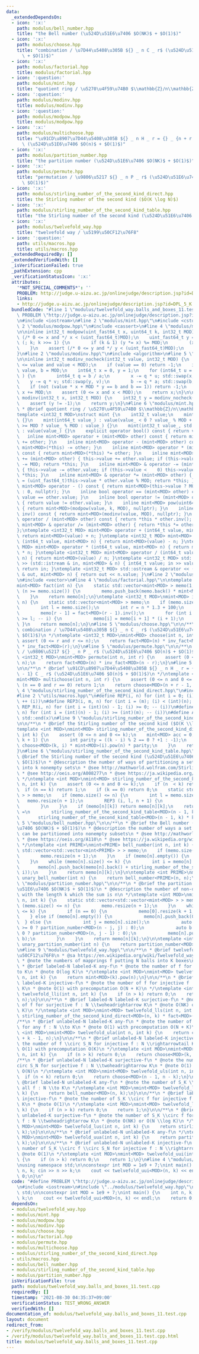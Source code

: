```yaml
---
data:
  _extendedDependsOn:
  - icon: ':x:'
    path: modulus/bell_number.hpp
    title: "the Bell number (\u524D\u51E6\u7406 $O(NK)$ + $O(1)$)"
  - icon: ':x:'
    path: modulus/choose.hpp
    title: "combination / \u7D44\u5408\u305B ${} _ n C _ r$ (\u524D\u51E6\u7406 $O(n)$\
      \ + $O(1)$)"
  - icon: ':x:'
    path: modulus/factorial.hpp
    title: modulus/factorial.hpp
  - icon: ':question:'
    path: modulus/mint.hpp
    title: "quotient ring / \u5270\u4F59\u74B0 $\\mathbb{Z}/n\\mathbb{Z}$"
  - icon: ':question:'
    path: modulus/modinv.hpp
    title: modulus/modinv.hpp
  - icon: ':question:'
    path: modulus/modpow.hpp
    title: modulus/modpow.hpp
  - icon: ':x:'
    path: modulus/multichoose.hpp
    title: "\u91CD\u8907\u7D44\u5408\u305B ${} _ n H _ r = {} _ {n + r - 1} C _ r$\
      \ (\u524D\u51E6\u7406 $O(n)$ + $O(1)$)"
  - icon: ':x:'
    path: modulus/partition_number.hpp
    title: "the partition number (\u524D\u51E6\u7406 $O(NK)$ + $O(1)$)"
  - icon: ':x:'
    path: modulus/permute.hpp
    title: "permutation / \u9806\u5217 ${} _ n P _ r$ (\u524D\u51E6\u7406 $O(n)$ +\
      \ $O(1)$)"
  - icon: ':x:'
    path: modulus/stirling_number_of_the_second_kind_direct.hpp
    title: the Stirling number of the second kind ($O(K \log N)$)
  - icon: ':x:'
    path: modulus/stirling_number_of_the_second_kind_table.hpp
    title: "the Stirling number of the second kind (\u524D\u51E6\u7406 $O(NK)$ + $O(1)$)"
  - icon: ':x:'
    path: modulus/twelvefold_way.hpp
    title: "twelvefold way / \u5199\u50CF12\u76F8"
  - icon: ':question:'
    path: utils/macros.hpp
    title: utils/macros.hpp
  _extendedRequiredBy: []
  _extendedVerifiedWith: []
  _isVerificationFailed: true
  _pathExtension: cpp
  _verificationStatusIcon: ':x:'
  attributes:
    '*NOT_SPECIAL_COMMENTS*': ''
    PROBLEM: http://judge.u-aizu.ac.jp/onlinejudge/description.jsp?id=DPL_5_K
    links:
    - http://judge.u-aizu.ac.jp/onlinejudge/description.jsp?id=DPL_5_K
  bundledCode: "#line 1 \"modulus/twelvefold_way.balls_and_boxes_11.test.cpp\"\n#define\
    \ PROBLEM \"http://judge.u-aizu.ac.jp/onlinejudge/description.jsp?id=DPL_5_K\"\
    \n#include <iostream>\n#line 2 \"modulus/mint.hpp\"\n#include <cstdint>\n#line\
    \ 2 \"modulus/modpow.hpp\"\n#include <cassert>\n#line 4 \"modulus/modpow.hpp\"\
    \n\ninline int32_t modpow(uint_fast64_t x, uint64_t k, int32_t MOD) {\n    assert\
    \ (/* 0 <= x and */ x < (uint_fast64_t)MOD);\n    uint_fast64_t y = 1;\n    for\
    \ (; k; k >>= 1) {\n        if (k & 1) (y *= x) %= MOD;\n        (x *= x) %= MOD;\n\
    \    }\n    assert (/* 0 <= y and */ y < (uint_fast64_t)MOD);\n    return y;\n\
    }\n#line 2 \"modulus/modinv.hpp\"\n#include <algorithm>\n#line 5 \"modulus/modinv.hpp\"\
    \n\ninline int32_t modinv_nocheck(int32_t value, int32_t MOD) {\n    assert (0\
    \ <= value and value < MOD);\n    if (value == 0) return -1;\n    int64_t a =\
    \ value, b = MOD;\n    int64_t x = 0, y = 1;\n    for (int64_t u = 1, v = 0; a;\
    \ ) {\n        int64_t q = b / a;\n        x -= q * u; std::swap(x, u);\n    \
    \    y -= q * v; std::swap(y, v);\n        b -= q * a; std::swap(b, a);\n    }\n\
    \    if (not (value * x + MOD * y == b and b == 1)) return -1;\n    if (x < 0)\
    \ x += MOD;\n    assert (0 <= x and x < MOD);\n    return x;\n}\n\ninline int32_t\
    \ modinv(int32_t x, int32_t MOD) {\n    int32_t y = modinv_nocheck(x, MOD);\n\
    \    assert (y != -1);\n    return y;\n}\n#line 6 \"modulus/mint.hpp\"\n\n/**\n\
    \ * @brief quotient ring / \u5270\u4F59\u74B0 $\\mathbb{Z}/n\\mathbb{Z}$\n */\n\
    template <int32_t MOD>\nstruct mint {\n    int32_t value;\n    mint() : value()\
    \ {}\n    mint(int64_t value_) : value(value_ < 0 ? value_ % MOD + MOD : value_\
    \ >= MOD ? value_ % MOD : value_) {}\n    mint(int32_t value_, std::nullptr_t)\
    \ : value(value_) {}\n    explicit operator bool() const { return value; }\n \
    \   inline mint<MOD> operator + (mint<MOD> other) const { return mint<MOD>(*this)\
    \ += other; }\n    inline mint<MOD> operator - (mint<MOD> other) const { return\
    \ mint<MOD>(*this) -= other; }\n    inline mint<MOD> operator * (mint<MOD> other)\
    \ const { return mint<MOD>(*this) *= other; }\n    inline mint<MOD> & operator\
    \ += (mint<MOD> other) { this->value += other.value; if (this->value >= MOD) this->value\
    \ -= MOD; return *this; }\n    inline mint<MOD> & operator -= (mint<MOD> other)\
    \ { this->value -= other.value; if (this->value <    0) this->value += MOD; return\
    \ *this; }\n    inline mint<MOD> & operator *= (mint<MOD> other) { this->value\
    \ = (uint_fast64_t)this->value * other.value % MOD; return *this; }\n    inline\
    \ mint<MOD> operator - () const { return mint<MOD>(this->value ? MOD - this->value\
    \ : 0, nullptr); }\n    inline bool operator == (mint<MOD> other) const { return\
    \ value == other.value; }\n    inline bool operator != (mint<MOD> other) const\
    \ { return value != other.value; }\n    inline mint<MOD> pow(uint64_t k) const\
    \ { return mint<MOD>(modpow(value, k, MOD), nullptr); }\n    inline mint<MOD>\
    \ inv() const { return mint<MOD>(modinv(value, MOD), nullptr); }\n    inline mint<MOD>\
    \ operator / (mint<MOD> other) const { return *this * other.inv(); }\n    inline\
    \ mint<MOD> & operator /= (mint<MOD> other) { return *this *= other.inv(); }\n\
    };\ntemplate <int32_t MOD> mint<MOD> operator + (int64_t value, mint<MOD> n) {\
    \ return mint<MOD>(value) + n; }\ntemplate <int32_t MOD> mint<MOD> operator -\
    \ (int64_t value, mint<MOD> n) { return mint<MOD>(value) - n; }\ntemplate <int32_t\
    \ MOD> mint<MOD> operator * (int64_t value, mint<MOD> n) { return mint<MOD>(value)\
    \ * n; }\ntemplate <int32_t MOD> mint<MOD> operator / (int64_t value, mint<MOD>\
    \ n) { return mint<MOD>(value) / n; }\ntemplate <int32_t MOD> std::istream & operator\
    \ >> (std::istream & in, mint<MOD> & n) { int64_t value; in >> value; n = value;\
    \ return in; }\ntemplate <int32_t MOD> std::ostream & operator << (std::ostream\
    \ & out, mint<MOD> n) { return out << n.value; }\n#line 2 \"modulus/factorial.hpp\"\
    \n#include <vector>\n#line 4 \"modulus/factorial.hpp\"\n\ntemplate <int32_t MOD>\n\
    mint<MOD> fact(int n) {\n    static std::vector<mint<MOD> > memo(1, 1);\n    while\
    \ (n >= memo.size()) {\n        memo.push_back(memo.back() * mint<MOD>(memo.size()));\n\
    \    }\n    return memo[n];\n}\ntemplate <int32_t MOD>\nmint<MOD> inv_fact(int\
    \ n) {\n    static std::vector<mint<MOD> > memo;\n    if (memo.size() <= n) {\n\
    \        int l = memo.size();\n        int r = n * 1.3 + 100;\n        memo.resize(r);\n\
    \        memo[r - 1] = fact<MOD>(r - 1).inv();\n        for (int i = r - 2; i\
    \ >= l; -- i) {\n            memo[i] = memo[i + 1] * (i + 1);\n        }\n   \
    \ }\n    return memo[n];\n}\n#line 5 \"modulus/choose.hpp\"\n\n/**\n * @brief\
    \ combination / \u7D44\u5408\u305B ${} _ n C _ r$ (\u524D\u51E6\u7406 $O(n)$ +\
    \ $O(1)$)\n */\ntemplate <int32_t MOD>\nmint<MOD> choose(int n, int r) {\n   \
    \ assert (0 <= r and r <= n);\n    return fact<MOD>(n) * inv_fact<MOD>(n - r)\
    \ * inv_fact<MOD>(r);\n}\n#line 5 \"modulus/permute.hpp\"\n\n/**\n * @brief permutation\
    \ / \u9806\u5217 ${} _ n P _ r$ (\u524D\u51E6\u7406 $O(n)$ + $O(1)$)\n */\ntemplate\
    \ <int32_t MOD>\nmint<MOD> permute(int n, int r) {\n    assert (0 <= r and r <=\
    \ n);\n    return fact<MOD>(n) * inv_fact<MOD>(n - r);\n}\n#line 5 \"modulus/multichoose.hpp\"\
    \n\n/**\n * @brief \u91CD\u8907\u7D44\u5408\u305B ${} _ n H _ r = {} _ {n + r\
    \ - 1} C _ r$ (\u524D\u51E6\u7406 $O(n)$ + $O(1)$)\n */\ntemplate <int32_t MOD>\n\
    mint<MOD> multichoose(int n, int r) {\n    assert (0 <= n and 0 <= r);\n    if\
    \ (n == 0 and r == 0) return 1;\n    return choose<MOD>(n + r - 1, r);\n}\n#line\
    \ 4 \"modulus/stirling_number_of_the_second_kind_direct.hpp\"\n#include <map>\n\
    #line 2 \"utils/macros.hpp\"\n#define REP(i, n) for (int i = 0; (i) < (int)(n);\
    \ ++ (i))\n#define REP3(i, m, n) for (int i = (m); (i) < (int)(n); ++ (i))\n#define\
    \ REP_R(i, n) for (int i = (int)(n) - 1; (i) >= 0; -- (i))\n#define REP3R(i, m,\
    \ n) for (int i = (int)(n) - 1; (i) >= (int)(m); -- (i))\n#define ALL(x) std::begin(x),\
    \ std::end(x)\n#line 9 \"modulus/stirling_number_of_the_second_kind_direct.hpp\"\
    \n\n/**\n * @brief the Stirling number of the second kind ($O(K \\log N)$)\n */\n\
    template <int MOD>\nmint<MOD> stirling_number_of_the_second_kind_direct(int n,\
    \ int k) {\n    assert (0 <= n and 0 <= k);\n    mint<MOD> acc = 0;\n    REP (i,\
    \ k + 1) {\n        int parity = ((k - i) % 2 == 0 ? +1 : -1);\n        acc +=\
    \ choose<MOD>(k, i) * mint<MOD>(i).pow(n) * parity;\n    }\n    return acc * inv_fact<MOD>(k);\n\
    }\n#line 6 \"modulus/stirling_number_of_the_second_kind_table.hpp\"\n\n/**\n *\
    \ @brief the Stirling number of the second kind (\u524D\u51E6\u7406 $O(NK)$ +\
    \ $O(1)$)\n * @description the number of ways of partitioning a set of n elements\
    \ into k nonempty sets\n * @see http://mathworld.wolfram.com/StirlingNumberoftheSecondKind.html\n\
    \ * @see http://oeis.org/A008277\n * @see https://ja.wikipedia.org/wiki/%E3%82%B9%E3%82%BF%E3%83%BC%E3%83%AA%E3%83%B3%E3%82%B0%E6%95%B0#.E7.AC.AC2.E7.A8.AE.E3.82.B9.E3.82.BF.E3.83.BC.E3.83.AA.E3.83.B3.E3.82.B0.E6.95.B0\n\
    \ */\ntemplate <int MOD>\nmint<MOD> stirling_number_of_the_second_kind_table(int\
    \ n, int k) {\n    assert (0 <= n and 0 <= k);\n    if (n  < k) return 0;\n  \
    \  if (n == k) return 1;\n    if (k == 0) return 0;\n    static std::vector<std::vector<mint<MOD>\
    \ > > memo;\n    if (memo.size() <= n) {\n        int l = memo.size();\n     \
    \   memo.resize(n + 1);\n        REP3 (i, l, n + 1) {\n            memo[i].resize(i);\n\
    \        }\n    }\n    if (memo[n][k]) return memo[n][k];\n    return memo[n][k]\
    \ =\n        stirling_number_of_the_second_kind_table<MOD>(n - 1, k - 1) +\n \
    \       stirling_number_of_the_second_kind_table<MOD>(n - 1, k) * k;\n}\n#line\
    \ 5 \"modulus/bell_number.hpp\"\n\n/**\n * @brief the Bell number (\u524D\u51E6\
    \u7406 $O(NK)$ + $O(1)$)\n * @description the number of ways a set of n elements\
    \ can be partitioned into nonempty subsets\n * @see http://mathworld.wolfram.com/BellNumber.html\n\
    \ * @see https://oeis.org/A110\n * @see https://ja.wikipedia.org/wiki/%E3%83%99%E3%83%AB%E6%95%B0\n\
    \ */\ntemplate <int PRIME>\nmint<PRIME> bell_number(int n, int k) {\n    static\
    \ std::vector<std::vector<mint<PRIME> > > memo;\n    if (memo.size() <= n) {\n\
    \        memo.resize(n + 1);\n    }\n    if (memo[n].empty()) {\n        memo[n].push_back(0);\n\
    \    }\n    while (memo[n].size() <= k) {\n        int i = memo[n].size();\n \
    \       memo[n].push_back(memo[n].back() + stirling_number_of_the_second_kind_table<PRIME>(n,\
    \ i));\n    }\n    return memo[n][k];\n}\n\ntemplate <int PRIME>\nmint<PRIME>\
    \ unary_bell_number(int n) {\n    return bell_number<PRIME>(n, n);\n}\n#line 5\
    \ \"modulus/partition_number.hpp\"\n\n/**\n * @brief the partition number (\u524D\
    \u51E6\u7406 $O(NK)$ + $O(1)$)\n * @description the number of non-decreasing sequences\
    \ with the length k which the sum is n\n */\ntemplate <int MOD>\nmint<MOD> partition_number(int\
    \ n, int k) {\n    static std::vector<std::vector<mint<MOD> > > memo;\n    if\
    \ (memo.size() <= n) {\n        memo.resize(n + 1);\n    }\n    while (memo[n].size()\
    \ <= k) {\n        if (n == 0) {\n            memo[0].resize(k + 1, 1);\n    \
    \    } else if (memo[n].empty()) {\n            memo[n].push_back(0);\n      \
    \  } else {\n            int j = memo[n].size();\n            auto a = (n - j\
    \ >= 0 ? partition_number<MOD>(n - j, j) : 0);\n            auto b = (j - 1 >=\
    \ 0 ? partition_number<MOD>(n, j - 1) : 0);\n            memo[n].push_back(a +\
    \ b);\n        }\n    }\n    return memo[n][k];\n}\n\ntemplate <int MOD>\nmint<MOD>\
    \ unary_partition_number(int n) {\n    return partition_number<MOD>(n, n);\n}\n\
    \n#line 9 \"modulus/twelvefold_way.hpp\"\n\n/**\n * @brief twelvefold way / \u5199\
    \u50CF12\u76F8\n * @sa https://en.wikipedia.org/wiki/Twelvefold_way\n * @sa https://mathtrain.jp/twelveway\n\
    \ * @note the numbers of mapprings f putting N balls into K boxes\n */\n\n\n/**\n\
    \ * @brief labeled-N labeled-K any-f\n * @note the number of f for all f : N \\\
    to K\n * @note O(log K)\n */\ntemplate <int MOD>\nmint<MOD> twelvefold_lla(int\
    \ n, int k) {\n    return mint<MOD>(k).pow(n);\n}\n\n/**\n * @brief labeled-N\
    \ labeled-K injective-f\n * @note the number of f for injective f : N \\rightarrowtail\
    \ K\n * @note O(1) with precomputation O(N + K)\n */\ntemplate <int MOD>\nmint<MOD>\
    \ twelvefold_lli(int n, int k) {\n    if (n > k) return 0;\n    return permute<MOD>(k,\
    \ n);\n}\n\n/**\n * @brief labeled-N labeled-K surjective-f\n * @note the number\
    \ of f for surjective f : N \\twoheadrightarrow K\n * @note O(NK) or O(N \\log\
    \ K)\n */\ntemplate <int MOD>\nmint<MOD> twelvefold_lls(int n, int k) {\n    return\
    \ stirling_number_of_the_second_kind_direct<MOD>(n, k) * fact<MOD>(k);\n}\n\n\n\
    /**\n * @brief unlabeled-N labeled-K any-f\n * @note the number of f \\circ S_N\
    \ for any f : N \\to K\n * @note O(1) with precomputation O(N + K)\n */\ntemplate\
    \ <int MOD>\nmint<MOD> twelvefold_ula(int n, int k) {\n    return choose<MOD>(n\
    \ + k - 1, n);\n}\n\n/**\n * @brief unlabeled-N labeled-K injective-f\n * @note\
    \ the number of f \\circ S_N for injective f : N \\rightarrowtail K\n * @note\
    \ O(1) with precomputation O(K)\n */\ntemplate <int MOD>\nmint<MOD> twelvefold_uli(int\
    \ n, int k) {\n    if (n > k) return 0;\n    return choose<MOD>(k, n);\n}\n\n\
    /**\n * @brief unlabeled-N labeled-K surjective-f\n * @note the number of f \\\
    circ S_N for surjective f : N \\twoheadrightarrow K\n * @note O(1) with precomputation\
    \ O(N)\n */\ntemplate <int MOD>\nmint<MOD> twelvefold_uls(int n, int k) {\n  \
    \  if (n < k) return 0;\n    return choose<MOD>(n - 1, n - k);\n}\n\n\n/**\n *\
    \ @brief labeled-N unlabeled-K any-f\n * @note the number of S_K \\circ f for\
    \ all f : N \\to K\n */\ntemplate <int MOD>\nmint<MOD> twelvefold_lua(int n, int\
    \ k) {\n    return bell_number<MOD>(n, k);\n}\n\n/**\n * @brief labeled-N unlabeled-K\
    \ injective-f\n * @note the number of S_K \\circ f for injective f : N \\rightarrowtail\
    \ K\n * @note O(1)\n */\ntemplate <int MOD>\nmint<MOD> twelvefold_lui(int n, int\
    \ k) {\n    if (n > k) return 0;\n    return 1;\n}\n\n/**\n * @brief labeled-N\
    \ unlabeled-K surjective-f\n * @note the number of S_K \\circ f for surjective\
    \ f : N \\twoheadrightarrow K\n * @note O(NK) or O(N \\log K)\n */\ntemplate <int\
    \ MOD>\nmint<MOD> twelvefold_lus(int n, int k) {\n    return stirling_number_of_the_second_kind_direct<MOD>(n,\
    \ k);\n}\n\n\n/**\n * @brief unlabeled-N unlabeled-K any-f\n */\ntemplate <int\
    \ MOD>\nmint<MOD> twelvefold_uua(int n, int k) {\n    return partition_number<MOD>(n,\
    \ k);\n}\n\n\n/**\n * @brief unlabeled-N unlabeled-K injective-f\n * @note the\
    \ number of S_K \\circ f \\circ S_N for injective f : N \\rightarrowtail K\n *\
    \ @note O(1)\n */\ntemplate <int MOD>\nmint<MOD> twelvefold_uui(int n, int k)\
    \ {\n    if (n > k) return 0;\n    return 1;\n}\n#line 4 \"modulus/twelvefold_way.balls_and_boxes_11.test.cpp\"\
    \nusing namespace std;\n\nconstexpr int MOD = 1e9 + 7;\nint main() {\n    int\
    \ n, k; cin >> n >> k;\n    cout << twelvefold_uui<MOD>(n, k) << endl;\n    return\
    \ 0;\n}\n"
  code: "#define PROBLEM \"http://judge.u-aizu.ac.jp/onlinejudge/description.jsp?id=DPL_5_K\"\
    \n#include <iostream>\n#include \"../modulus/twelvefold_way.hpp\"\nusing namespace\
    \ std;\n\nconstexpr int MOD = 1e9 + 7;\nint main() {\n    int n, k; cin >> n >>\
    \ k;\n    cout << twelvefold_uui<MOD>(n, k) << endl;\n    return 0;\n}\n"
  dependsOn:
  - modulus/twelvefold_way.hpp
  - modulus/mint.hpp
  - modulus/modpow.hpp
  - modulus/modinv.hpp
  - modulus/choose.hpp
  - modulus/factorial.hpp
  - modulus/permute.hpp
  - modulus/multichoose.hpp
  - modulus/stirling_number_of_the_second_kind_direct.hpp
  - utils/macros.hpp
  - modulus/bell_number.hpp
  - modulus/stirling_number_of_the_second_kind_table.hpp
  - modulus/partition_number.hpp
  isVerificationFile: true
  path: modulus/twelvefold_way.balls_and_boxes_11.test.cpp
  requiredBy: []
  timestamp: '2021-08-30 04:35:37+09:00'
  verificationStatus: TEST_WRONG_ANSWER
  verifiedWith: []
documentation_of: modulus/twelvefold_way.balls_and_boxes_11.test.cpp
layout: document
redirect_from:
- /verify/modulus/twelvefold_way.balls_and_boxes_11.test.cpp
- /verify/modulus/twelvefold_way.balls_and_boxes_11.test.cpp.html
title: modulus/twelvefold_way.balls_and_boxes_11.test.cpp
---
```

